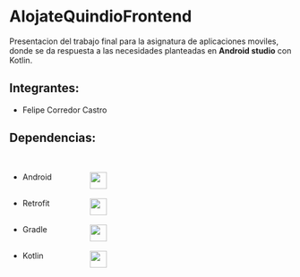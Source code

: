 # AlojateQuindioFrontend

Presentacion del trabajo final para la asignatura de aplicaciones moviles, donde se da respuesta a las necesidades planteadas en <strong>Android studio</strong> con Kotlin.

## Integrantes:
<ul>
<li>Felipe Corredor Castro</li>
</ul>

## Dependencias:
<br>
<ul>
<li><div style="display:flex; justify-content:space-between; width:150px;">Android <img width="30px" src="https://as.com/meristation/imagenes/2019/08/22/betech/1566484613_736349_1566488966_noticia_normal_recorte1.jpg"></img></div></li>
<br>
<li><div style="display:flex; justify-content:space-between; width:150px;">Retrofit <img width="30px" src="https://i.ytimg.com/vi/fAy5zIsJqec/maxresdefault.jpg"></img></div></li>
<br>
<li><div style="display:flex; justify-content:space-between; width:150px;">Gradle <img width="30px" src="https://upload.wikimedia.org/wikipedia/commons/thumb/c/cb/Gradle_logo.png/800px-Gradle_logo.png"></img></div></li>
<br>
<li><div style="display:flex; justify-content:space-between; width:150px;">Kotlin <img width="30px" src="https://pbs.twimg.com/profile_images/904742204673069057/zLo60233_400x400.jpg"></img></div></li>
</ul>

